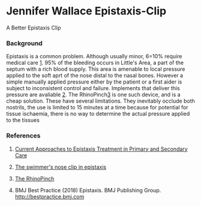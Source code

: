 # Jennifer Wallace Epistaxis-Clip
A Better Epistaxis Clip

### Background

Epistaxis is a common problem.  Although usually minor, 6=10% require medical care [1](https://www.ncbi.nlm.nih.gov/pmc/articles/PMC5778404/).  95% of the bleeding occurs in Little's Area, a part of the septum with a rich blood supply.  This area is amenable to local pressure applied to the soft aprt of the nose distal to the nasal bones.  However a simple manually applied pressure either by the patient or a first aider is subject to inconsistent control and failure.   Implements that deliver this pressure are avaliable [2](https://emj.bmj.com/content/emermed/13/2/134.full.pdf).  The RhinoPinch[3](https://mdti.co.uk/rhinopinch-nasal-clip) is one such device, and is a cheap solution. These have several limitations. They inevitably occlude both nostrils, the use is limited to 15 minutes at a time because for potential for tissue ischaemia, there is no way to determine the actual pressure applied to the tissues

### References


1. [Current Approaches to Epistaxis Treatment in Primary and Secondary Care](https://www.ncbi.nlm.nih.gov/pmc/articles/PMC5778404/)

2. [The swimmer's nose clip in epistaxis](https://emj.bmj.com/content/emermed/13/2/134.full.pdf)

2. [The RhinoPinch](https://mdti.co.uk/rhinopinch-nasal-clip)

3. BMJ Best Practice (2018) Epistaxis. BMJ Publishing Group. http://bestpractice.bmj.com


